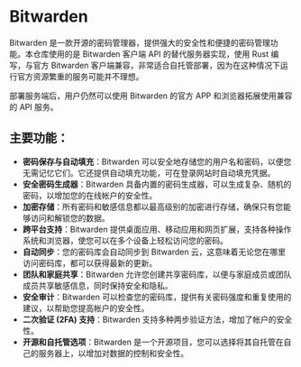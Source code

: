 # Bitwarden

Bitwarden 是一款开源的密码管理器，提供强大的安全性和便捷的密码管理功能。本仓库使用的是 Bitwarden 客户端 API 的替代服务器实现，使用 Rust 编写，与官方 Bitwarden 客户端兼容，非常适合自托管部署，因为在这种情况下运行官方资源繁重的服务可能并不理想。

部署服务端后，用户仍然可以使用 Bitwarden 的官方 APP 和浏览器拓展使用兼容的 API 服务。

## 主要功能：

- **密码保存与自动填充**：Bitwarden 可以安全地存储您的用户名和密码，以便您无需记忆它们。它还提供自动填充功能，可在登录网站时自动填充凭据。
- **安全密码生成器**：Bitwarden 具备内置的密码生成器，可以生成复杂、随机的密码，以增加您的在线帐户的安全性。
- **加密存储**：所有密码和敏感信息都以最高级别的加密进行存储，确保只有您能够访问和解锁您的数据。
- **跨平台支持**：Bitwarden 提供桌面应用、移动应用和网页扩展，支持各种操作系统和浏览器，使您可以在多个设备上轻松访问您的密码。
- **自动同步**：您的密码库会自动同步到 Bitwarden 云，这意味着无论您在哪里访问密码库，都可以获得最新的更新。
- **团队和家庭共享**：Bitwarden 允许您创建共享密码库，以便与家庭成员或团队成员共享敏感信息，同时保持安全和隐私。
- **安全审计**：Bitwarden 可以检查您的密码库，提供有关密码强度和重复使用的建议，以帮助您提高帐户的安全性。
- **二次验证 (2FA) 支持**：Bitwarden 支持多种两步验证方法，增加了帐户的安全性。
- **开源和自托管选项**：Bitwarden 是一个开源项目，您可以选择将其自托管在自己的服务器上，以增加对数据的控制和安全性。
